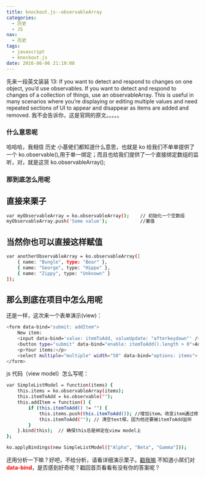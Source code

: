 ```yaml
---
title: knockout.js--observableArray
categories:
  - 历史
  - JS
nav:
  - 历史
tags:
  - javascript
  - knockout.js
date: 2016-06-06 21:19:08
---
```


先来一段英文装装 13:
If you want to detect and respond to changes on one object, you’d use observables. If you want to detect and respond to changes of a collection of things, use an observableArray. This is useful in many scenarios where you’re displaying or editing multiple values and need repeated sections of UI to appear and disappear as items are added and removed.
我不会告诉你，这是官网的原文。。。。。

<!--more-->

### 什么意思呢

哈哈哈，我相信 历史 小基佬们都知道什么意思，也就是 ko 给我们不单单提供了一个 ko.observable(),用于单一绑定；而且也给我们提供了一个直接绑定数组的监听，对，就是这货 ko.observableArray();

### 那到底怎么用呢

## 直接来栗子

```bash
var myObservableArray = ko.observableArray();    // 初始化一个空数组
myObservableArray.push('Some value');			 //塞值
```

## 当然你也可以直接这样赋值

```bash
var anotherObservableArray = ko.observableArray([
    { name: "Bungle", type: "Bear" },
    { name: "George", type: "Hippo" },
    { name: "Zippy", type: "Unknown" }
]);
```

## 那么到底在项目中怎么用呢

还是一样，这次来一个表单演示(view)：

```bash
<form data-bind="submit: addItem">
    New item:
    <input data-bind='value: itemToAdd, valueUpdate: "afterkeydown"' />
    <button type="submit" data-bind="enable: itemToAdd().length > 0">Add</button>
    <p>Your items:</p>
    <select multiple="multiple" width="50" data-bind="options: items"> </select>
</form>
```

js 代码（view model）怎么写呢：

```bash
var SimpleListModel = function(items) {
    this.items = ko.observableArray(items);
    this.itemToAdd = ko.observable("");
    this.addItem = function() {
        if (this.itemToAdd() != "") {
            this.items.push(this.itemToAdd()); //增加item。改变item通过修改observablearray促使相关的UI更新。
            this.itemToAdd(""); // 清空text框，因为他还要被itemToAdd监听
        }
    }.bind(this);  // 确保this总是绑定在view model上
};

ko.applyBindings(new SimpleListModel(["Alpha", "Beta", "Gamma"]));
```

还用分析一下嘛？好吧，不给分析，请看详细演示栗子。[戳我嘛](http://jsbin.com/fiyivo/edit?html,output)
不知道小屌们对<font color="red">**data-bind**</font>，是否感到好奇呢？戳回首页看看有没有你的答案呢？
